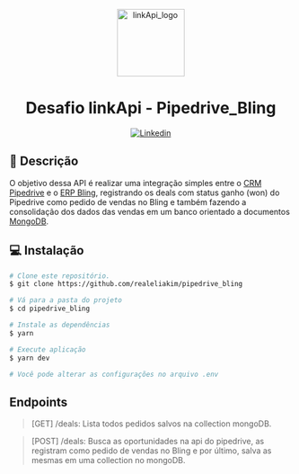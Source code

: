 <p align="center">
  <img src="https://www.filepicker.io/api/file/57XgNv1URwmpHlaM1HqR" alt="linkApi_logo" height="120"/>
</p>
<h1 align="center">
  Desafio linkApi - Pipedrive_Bling
</h1>

<p align="center">
  <a href="https://www.linkedin.com/in/realeliakim/">
    <img alt="Linkedin" src="https://img.shields.io/badge/-Eliakim%20Aquino-0e76a8?label=Linkedin&logo=linkedin&style=flat-square"/>
  </a>
</p>

## :page_facing_up: Descrição

O objetivo dessa API é realizar uma integração simples entre o [CRM Pipedrive](https://www.pipedrive.com/pt) e o [ERP Bling](https://www.bling.com.br/home), registrando os deals com status ganho (won) do Pipedrive como pedido de vendas no Bling e também fazendo a consolidação dos dados das vendas em um banco orientado a documentos [MongoDB](https://www.mongodb.com/).


## :computer: Instalação

```bash
# Clone este repositório.
$ git clone https://github.com/realeliakim/pipedrive_bling

# Vá para a pasta do projeto
$ cd pipedrive_bling

# Instale as dependências
$ yarn

# Execute aplicação
$ yarn dev

# Você pode alterar as configurações no arquivo .env

```

## Endpoints

> [GET]  /deals: Lista todos pedidos salvos na collection mongoDB.

> [POST] /deals: Busca as oportunidades na api do pipedrive, as registram como pedido de vendas no Bling e por último, salva as mesmas em uma collection no mongoDB.